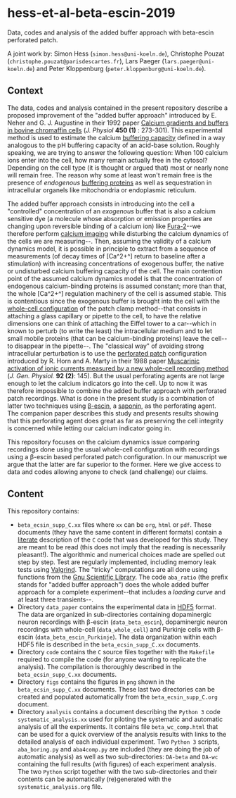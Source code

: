 # hess-et-al-beta-escin-2019
Data, codes and analysis of the added buffer approach with beta-escin perforated patch.

A joint work by: Simon Hess (`simon.hess@uni-koeln.de`), Christophe Pouzat (`christophe.pouzat@parisdescartes.fr`), Lars Paeger (`lars.paeger@uni-koeln.de`) and Peter Kloppenburg (`peter.kloppenburg@uni-koeln.de`).

## Context
The data, codes and analysis contained in the present repository describe a proposed improvement of the "added buffer approach" introduced by E. Neher and G. J. Augustine in their 1992 paper [Calcium gradients and buffers in bovine chromaffin cells](https://physoc.onlinelibrary.wiley.com/doi/10.1113/jphysiol.1992.sp019127) (_J. Physiol_ **450 (1)** : 273-301). This experimental method is used to estimate the calcium [buffering capacity](https://en.wikipedia.org/wiki/Buffer_solution#Buffer_capacity) defined in a way analogous to the pH buffering capacity of an acid-base solution. Roughly speaking, we are trying to answer the following question: When 100 calcium ions enter into the cell, how many remain actually free in the cytosol? Depending on the cell type (it is thought or argued that) most or nearly none will remain free. The reason why some at least won't remain free is the presence of _endogenous_ [buffering proteins](https://en.wikipedia.org/wiki/Calcium_buffering) as well as sequestration in intracellular organels like mitochondria or endoplasmic reticulum.

The added buffer approach consists in introducing into the cell a "controlled" concentration of an _exogenous_ buffer that is also a calcium sensitive dye (a molecule whose absorption or emission properties are changing upon reversible binding of a calcium ion) like [Fura-2](https://en.wikipedia.org/wiki/Fura-2)--we therefore perform [calcium imaging](https://en.wikipedia.org/wiki/Calcium_imaging) while disturbing the calcium dynamics of the cells we are measuring--. Then, assuming the validity of a calcium dynamics model, it is possible in principle to extract from a sequence of measurements (of decay times of [Ca^2+^] return to baseline after a stimulation) with increasing concentrations of exogenous buffer, the native or undisturbed calcium buffering capacity of the cell. The main contention point of the assumed calcium dynamics model is that the concentration of endogenous calcium-binding proteins is assumed constant; more than that, the whole [Ca^2+^] regulation machinery of the cell is assumed stable. This is contentious since the exogenous buffer is brought into the cell with the [whole-cell configuration](https://en.wikipedia.org/wiki/Patch_clamp#Whole-cell_recording_or_whole-cell_patch) of the patch clamp method--that consists in attaching a glass capillary or pipette to the cell, to have the relative dimensions one can think of attaching the Eiffel tower to a car--which in known to perturb (to write the least) the intracellular medium and to let small mobile proteins (that can be calcium-binding proteins) leave the cell--to disappear in the pipette--. The "classical way" of avoiding strong intracellular perturbation is to use the [perforated patch](https://en.wikipedia.org/wiki/Patch_clamp#Perforated_patch) configuration introduced by R. Horn and A. Marty in their 1988 paper [Muscarinic activation of ionic currents measured by a new whole-cell recording method](http://jgp.rupress.org/content/92/2/145.long) (_J. Gen. Physiol._ **92 (2)**: 145). But the usual perforating agents are not large enough to let the calcium indicators go into the cell. Up to now it was therefore impossible to combine the added buffer approach with perforated patch recordings. What is done in the present study is a combination of latter two techniques using [β-escin](https://en.wikipedia.org/wiki/Deserpidine), a [saponin](https://en.wikipedia.org/wiki/Saponin), as the perforating agent. The companion paper describes this study and presents results showing that this perforating agent does great as far as preserving the cell integrity is concerned while letting our calcium indicator going in. 

This repository focuses on the calcium dynamics issue comparing recordings done using the usual whole-cell configuration with recordings using a β-escin based perforated patch configuration. In our manuscript we argue that the latter are far superior to the former. Here we give access to data and codes allowing anyone to check (and challenge) our claims.

## Content

This repository contains:

- `beta_ecsin_supp_C.xx` files where `xx` can be `org`, `html` or `pdf`. These documents (they have the same content in different formats) contain a [literate](https://en.wikipedia.org/wiki/Literate_programming) description of the `C` code that was developed for this study. They are meant to be read (this does not imply that the reading is necessarily pleasant!). The algorithmic and numerical choices made are spelled out step by step. Test are regularly implemented, including memory leak tests using [Valgrind](http://valgrind.org/). The "tricky" computations are all done using functions from the [Gnu Scientific Library](http://www.gnu.org/software/gsl/). The code `aba_ratio` (the prefix stands for "added buffer approach") does the whole added buffer approach for a complete experiment--that includes a _loading curve_ and at least three transients--.
- Directory `data_paper` contains the experimental data in [HDF5](https://en.wikipedia.org/wiki/Hierarchical_Data_Format) format. The data are organized in sub-directories containing dopaminergic neuron recordings with β-escin (`data_beta_escin`), dopaminergic neuron recordings with whole-cell (`data_whole_cell`) and Purkinje cells with β-escin (`data_beta_escin_Purkinje`). The data organization within each HDF5 file is described in the `beta_ecsin_supp_C.xx` documents.
- Directory `code` contains the `C` source files together with the `Makefile` required to compile the code (for anyone wanting to replicate the analysis). The compilation is thoroughly described in the `beta_ecsin_supp_C.xx` documents.
- Directory `figs` contains the figures in `png` shown in the `beta_ecsin_supp_C.xx` documents. These last two directories can be created and populated automatically from the `beta_ecsin_supp_C.org` document.
- Directory `analysis` contains a document describing the `Python 3` code `systematic_analysis.xx` used for piloting the systematic and automatic analysis of all the experiments. It contains file `beta_wc_comp.html` that can be used for a quick overview of the analysis results with links to the detailed analysis of each individual experiment. Two `Python 3` scripts, `aba_boring.py` and `aba4comp.py` are included (they are doing the job of automatic analysis) as well as two sub-directories: `DA-beta` and `DA-wc` containing the full results (with figures) of each experiment analysis. The two `Python` script together with the two sub-directories and their contents can be automatically (re)generated with the `systematic_analysis.org` file.

